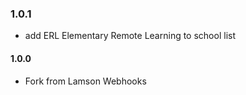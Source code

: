 ### 1.0.1
+ add ERL Elementary Remote Learning to school list

#### 1.0.0
* Fork from Lamson Webhooks